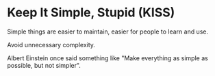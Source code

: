 # Keep It Simple, Stupid (KISS)

Simple things are easier to maintain, easier for people to learn and use.

Avoid unnecessary complexity.

Albert Einstein once said something like "Make everything as simple as possible, but not simpler".
